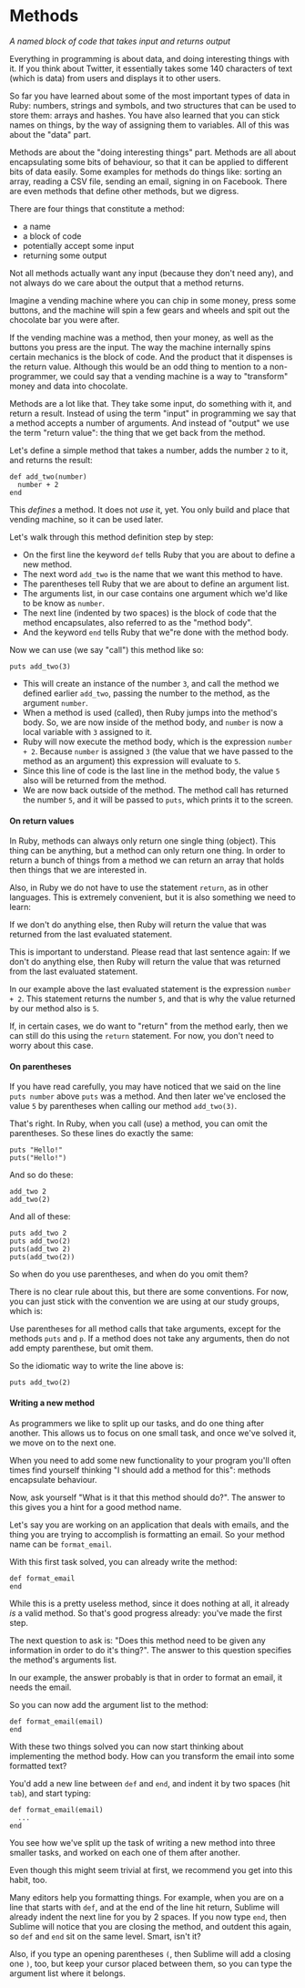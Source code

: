 # Methods

*A named block of code that takes input and returns output*

Everything in programming is about data, and doing interesting things with it.
If you think about Twitter, it essentially takes some 140 characters of text
(which is data) from users and displays it to other users.

So far you have learned about some of the most important types of data in Ruby:
numbers, strings and symbols, and two structures that can be used to store
them: arrays and hashes. You have also learned that you can stick names on
things, by the way of assigning them to variables. All of this was about the
"data" part.

Methods are about the "doing interesting things" part. Methods are all about
encapsulating some bits of behaviour, so that it can be applied to different
bits of data easily. Some examples for methods do things like: sorting an
array, reading a CSV file, sending an email, signing in on Facebook. There are
even methods that define other methods, but we digress.

There are four things that constitute a method:

* a name
* a block of code
* potentially accept some input
* returning some output

Not all methods actually want any input (because they don't need any), and not
always do we care about the output that a method returns.

Imagine a vending machine where you can chip in some money, press some buttons,
and the machine will spin a few gears and wheels and spit out the chocolate bar
you were after.

If the vending machine was a method, then your money, as well as the buttons
you press are the input. The way the machine internally spins certain mechanics
is the block of code. And the product that it dispenses is the return value.
Although this would be an odd thing to mention to a non-programmer, we could
say that a vending machine is a way to "transform" money and data into
chocolate.

Methods are a lot like that. They take some input, do something with it, and
return a result. Instead of using the term "input" in programming we say that
a method accepts a number of arguments. And instead of "output" we use the term
"return value": the thing that we get back from the method.

Let's define a simple method that takes a number, adds the number `2` to it,
and returns the result:

```
def add_two(number)
  number + 2
end
```

This *defines* a method. It does not *use* it, yet. You only build and place
that vending machine, so it can be used later.

Let's walk through this method definition step by step:

* On the first line the keyword `def` tells Ruby that you are about to define a
  new method.
* The next word `add_two` is the name that we want this method to have.
* The parentheses tell Ruby that we are about to define an argument list.
* The arguments list, in our case contains one argument which we'd like to be
  know as `number`.
* The next line (indented by two spaces) is the block of code that the
  method encapsulates, also referred to as the "method body".
* And the keyword `end` tells Ruby that we"re done with the method body.

Now we can use (we say "call") this method like so:

```
puts add_two(3)
```

* This will create an instance of the number `3`, and call the method we
  defined earlier `add_two`, passing the number to the method, as the argument
  `number`.
* When a method is used (called), then Ruby jumps into the method's body.
  So, we are now inside of the method body, and `number` is now a local
  variable with `3` assigned to it.
* Ruby will now execute the method body, which is the expression `number + 2`.
  Because `number` is assigned `3` (the value that we have passed to the method
  as an argument) this expression will evaluate to `5`.
* Since this line of code is the last line in the method body, the value `5`
  also will be returned from the method.
* We are now back outside of the method. The method call has returned the
  number `5`, and it will be passed to `puts`, which prints it to the screen.

#### On return values

In Ruby, methods can always only return one single thing (object). This thing
can be anything, but a method can only return one thing. In order to return
a bunch of things from a method we can return an array that holds then things
that we are interested in.

Also, in Ruby we do not have to use the statement `return`, as in other
languages. This is extremely convenient, but it is also something we need to
learn:

If we don't do anything else, then Ruby will return the value that was returned
from the last evaluated statement.

This is important to understand. Please read that last sentence again: If we
don't do anything else, then Ruby will return the value that was returned from
the last evaluated statement.

In our example above the last evaluated statement is the expression `number + 2`.
This statement returns the number `5`, and that is why the value returned by
our method also is `5`.

If, in certain cases, we do want to "return" from the method early, then we can
still do this using the `return` statement. For now, you don't need to worry
about this case.


#### On parentheses

If you have read carefully, you may have noticed that we said on the line
`puts number` above `puts` was a method. And then later we've enclosed the
value `5` by parentheses when calling our method `add_two(3)`.

That's right. In Ruby, when you call (use) a method, you can omit the
parentheses. So these lines do exactly the same:

```
puts "Hello!"
puts("Hello!")
```

And so do these:

```
add_two 2
add_two(2)
```

And all of these:

```
puts add_two 2
puts add_two(2)
puts(add_two 2)
puts(add_two(2))
```

So when do you use parentheses, and when do you omit them?

There is no clear rule about this, but there are some conventions. For now,
you can just stick with the convention we are using at our study groups, which
is:

Use parentheses for all method calls that take arguments, except for the
methods `puts` and `p`. If a method does not take any arguments, then do
not add empty parenthese, but omit them.

So the idiomatic way to write the line above is:

```
puts add_two(2)
```

#### Writing a new method

As programmers we like to split up our tasks, and do one thing after another.
This allows us to focus on one small task, and once we've solved it, we move on
to the next one.

When you need to add some new functionality to your program you'll often times
find yourself thinking "I should add a method for this": methods encapsulate
behaviour.

Now, ask yourself "What is it that this method should do?". The answer to this
gives you a hint for a good method name.

Let's say you are working on an application that deals with emails, and the
thing you are trying to accomplish is formatting an email. So your method name
can be `format_email`.

With this first task solved, you can already write the method:

```
def format_email
end
```

While this is a pretty useless method, since it does nothing at all, it already
*is* a valid method. So that's good progress already: you've made the first
step.

The next question to ask is: "Does this method need to be given any information
in order to do it's thing?". The answer to this question specifies the method's
arguments list.

In our example, the answer probably is that in order to format an email, it
needs the email.

So you can now add the argument list to the method:

```
def format_email(email)
end
```

With these two things solved you can now start thinking about implementing
the method body. How can you transform the email into some formatted text?

You'd add a new line between `def` and `end`, and indent it by two spaces
(hit `tab`), and start typing:

```
def format_email(email)
  ...
end
```

You see how we've split up the task of writing a new method into three smaller
tasks, and worked on each one of them after another.

Even though this might seem trivial at first, we recommend you get into this
habit, too.

Many editors help you formatting things. For example, when you are on a line
that starts with `def`, and at the end of the line hit return, Sublime will
already indent the next line for you by 2 spaces. If you now type `end`, then
Sublime will notice that you are closing the method, and outdent this again,
so `def` and `end` sit on the same level. Smart, isn't it?

Also, if you type an opening parentheses `(`, then Sublime will add a closing
one `)`, too, but keep your cursor placed between them, so you can type the
argument list where it belongs.

